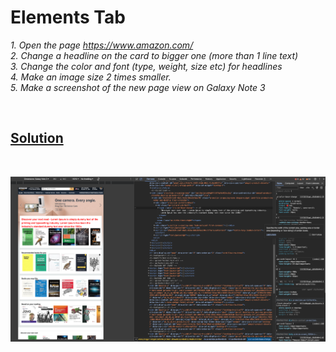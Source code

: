 # Elements Tab

_1. Open the page https://www.amazon.com/_  
_2. Change a headline on the card to bigger one (more than 1 line text)_  
_3. Change the color and font (type, weight, size etc) for headlines_  
_4. Make an image size 2 times smaller._  
_5. Make a screenshot of the new page view on Galaxy Note 3_  

<br>

## [Solution](https://github.com/AdamCegGrid/practical_task_module_8/blob/main/DevTools_Task/img/01-Elements-Tab.png) 

<br>

![Solution](img/01-Elements-Tab.png)
